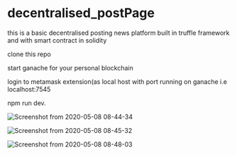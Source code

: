 # decentralised_postPage

this is a basic decentralised posting news platform built in truffle framework and with smart contract in solidity

clone this repo

start ganache for your personal blockchain

login to metamask extension(as local host with port running on ganache i.e localhost:7545

npm run dev.

![Screenshot from 2020-05-08 08-44-34](https://user-images.githubusercontent.com/50707709/81366699-ec648d00-9108-11ea-990d-3ad64273964e.png)


![Screenshot from 2020-05-08 08-45-32](https://user-images.githubusercontent.com/50707709/81366729-fdad9980-9108-11ea-820f-1aaae5037c95.png)


![Screenshot from 2020-05-08 08-48-03](https://user-images.githubusercontent.com/50707709/81366747-09995b80-9109-11ea-983f-1eaa14bd10c1.png)
